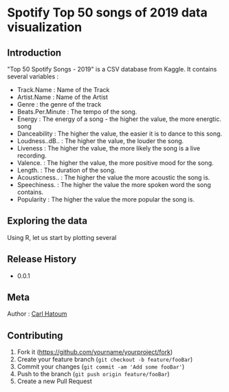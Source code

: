 # Spotify Top 50 songs of 2019 data visualization

## Introduction
"Top 50 Spotify Songs - 2019" is a CSV database from Kaggle. It contains several variables :
- Track.Name : Name of the Track
- Artist.Name : Name of the Artist
- Genre : the genre of the track
- Beats.Per.Minute : The tempo of the song.
- Energy : The energy of a song - the higher the value, the more energtic. song
- Danceability : The higher the value, the easier it is to dance to this song.
- Loudness..dB.. : The higher the value, the louder the song.
- Liveness : The higher the value, the more likely the song is a live recording.
- Valence. : The higher the value, the more positive mood for the song.
- Length. : The duration of the song.
- Acousticness.. : The higher the value the more acoustic the song is.
- Speechiness. : The higher the value the more spoken word the song contains.
- Popularity : The higher the value the more popular the song is.

## Exploring the data
Using R, let us start by plotting several

## Release History

* 0.0.1
    

## Meta
Author : [Carl Hatoum](https://https://github.com/CarlHatoum)

## Contributing

1. Fork it (<https://github.com/yourname/yourproject/fork>)
2. Create your feature branch (`git checkout -b feature/fooBar`)
3. Commit your changes (`git commit -am 'Add some fooBar'`)
4. Push to the branch (`git push origin feature/fooBar`)
5. Create a new Pull Request

